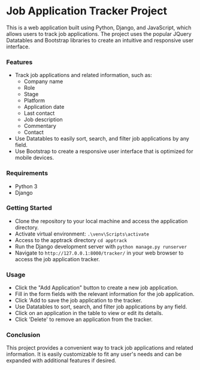 # Job Application Tracker Project

This is a web application built using Python, Django, and JavaScript, which allows users to track job applications. The project uses the popular JQuery Datatables and Bootstrap libraries to create an intuitive and responsive user interface.

### Features
- Track job applications and related information, such as: 
	- Company name 
	- Role
	- Stage
	- Platform
	- Application date
	- Last contact
	- Job description
	- Commentary
	- Contact
- Use Datatables to easily sort, search, and filter job applications by any field.
- Use Bootstrap to create a responsive user interface that is optimized for mobile devices.

### Requirements
- Python 3
- Django

### Getting Started
- Clone the repository to your local machine and access the application directory.
- Activate virtual environment: `.\venv\Scripts\activate`
- Access to the apptrack directory `cd apptrack`
- Run the Django development server with `python manage.py runserver`
- Navigate to `http://127.0.0.1:8000/tracker/` in your web browser to access the job application tracker.


### Usage
- Click the "Add Application" button to create a new job application.
- Fill in the form fields with the relevant information for the job application.
- Click 'Add to save the job application to the tracker.
- Use Datatables to sort, search, and filter job applications by any field.
- Click on an application in the table to view or edit its details.
- Click 'Delete' to remove an application from the tracker.

### Conclusion
This project provides a convenient way to track job applications and related information. It is easily customizable to fit any user's needs and can be expanded with additional features if desired.